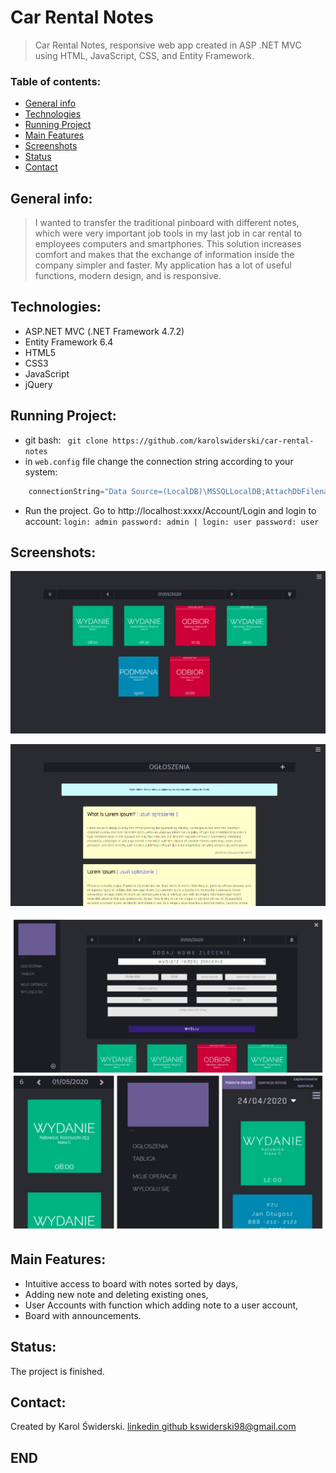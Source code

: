 # Car Rental Notes 

>Car Rental Notes, responsive web app created in ASP .NET MVC using HTML, JavaScript, CSS, and Entity Framework. 

### Table of contents:
* [General info](#general-info)
* [Technologies](#technologies)
* [Running Project](#running-project)
* [Main Features](#main-features)
* [Screenshots](#screenshots)
* [Status](#status)
* [Contact](#contact)

## General info:

> I wanted to transfer the traditional pinboard with different notes, which were very important job tools in my last job in car rental to employees computers and smartphones. This solution increases comfort and makes that the exchange of information inside the company simpler and faster. My application has a lot of useful functions, modern design, and is responsive.

## Technologies:

- ASP.NET MVC (.NET Framework 4.7.2)
- Entity Framework 6.4
- HTML5
- CSS3
- JavaScript
- jQuery

## Running Project:

+ git bash: ` git clone https://github.com/karolswiderski/car-rental-notes`
+ in ` web.config ` file change the connection string according to your system:
```csharp
    connectionString="Data Source=(LocalDB)\MSSQLLocalDB;AttachDbFilename=[...]\car-rental-notes\car-rental-notes\App_Data\car-rental-notes-localdb.mdf;Integrated Security=True" providerName="System.Data.SqlClient" /></connectionStrings>
```
+ Run the project. Go to http://localhost:xxxx/Account/Login and login to account:
`login: admin password: admin | login: user password: user`

## Screenshots:

![screenshot](./img/screenshot1.png)

![screenshot](./img/screenshot2.png)

![screenshot](./img/screenshot3.png)

## Main Features:
 
- Intuitive access to board with notes sorted by days,
- Adding new note and deleting existing ones,
- User Accounts with function which adding note to a user account,
- Board with announcements.

## Status:

The project is finished.

## Contact: 

Created by Karol Świderski. 
[linkedin ](https://www.linkedin.com/in/karolswiderski/)
[github ](https://github.com/karolswiderski/)
kswiderski98@gmail.com

## END














